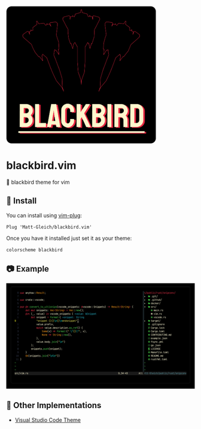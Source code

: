 <img src="./images/title.png" width="400">

# blackbird.vim

🏴 blackbird theme for vim

## 🚀 Install

You can install using [vim-plug](https://github.com/junegunn/vim-plug):

```vim
Plug 'Matt-Gleich/blackbird.vim'
```

Once you have it installed just set it as your theme:

```vim
colorscheme blackbird
```

## 📷 Example

![example](./images/example.jpg)

## 🌃 Other Implementations

- [Visual Studio Code Theme](https://github.com/Matt-Gleich/blackbird)
